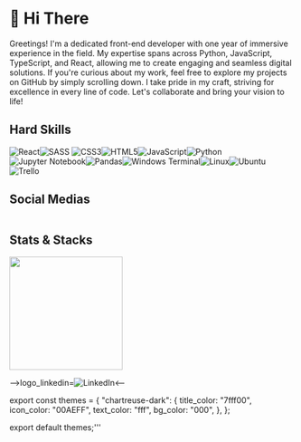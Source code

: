 <h1>👋 Hi There</h1>
  
Greetings! I'm a dedicated front-end developer with one year of immersive experience in the field. My expertise spans across Python, JavaScript, TypeScript, and React, 
allowing me to create engaging and seamless digital solutions. If you're curious about my work, feel free to explore my projects on GitHub by simply scrolling down. 
I take pride in my craft, striving for excellence in every line of code. 
Let's collaborate and bring your vision to life!

<h2>Hard Skills</h2>

![React](https://img.shields.io/badge/react-%2320232a.svg?style=for-the-badge&logo=react&logoColor=%2361DAFB)![SASS](https://img.shields.io/badge/SASS-hotpink.svg?style=for-the-badge&logo=SASS&logoColor=white)
![CSS3](https://img.shields.io/badge/css3-%231572B6.svg?style=for-the-badge&logo=css3&logoColor=white)![HTML5](https://img.shields.io/badge/html5-%23E34F26.svg?style=for-the-badge&logo=html5&logoColor=white)![JavaScript](https://img.shields.io/badge/javascript-%23323330.svg?style=for-the-badge&logo=javascript&logoColor=%23F7DF1E)![Python](https://img.shields.io/badge/python-3670A0?style=for-the-badge&logo=python&logoColor=ffdd54)![Jupyter Notebook](https://img.shields.io/badge/jupyter-%23FA0F00.svg?style=for-the-badge&logo=jupyter&logoColor=white)![Pandas](https://img.shields.io/badge/pandas-%23150458.svg?style=for-the-badge&logo=pandas&logoColor=white)![Windows Terminal](https://img.shields.io/badge/Windows%20Terminal-%234D4D4D.svg?style=for-the-badge&logo=windows-terminal&logoColor=white)![Linux](https://img.shields.io/badge/Linux-FCC624?style=for-the-badge&logo=linux&logoColor=black)![Ubuntu](https://img.shields.io/badge/Ubuntu-E95420?style=for-the-badge&logo=ubuntu&logoColor=white)![Trello](https://img.shields.io/badge/Trello-%23026AA7.svg?style=for-the-badge&logo=Trello&logoColor=white)

<h2>Social Medias</h2>
<a href="https://www.exemplo.com">
    <img src="![LinkedIn](https://img.shields.io/badge/linkedin-%230077B5.svg?style=for-the-badge&logo=linkedin&logoColor=white)" alt="">
</a>

<h2>Stats & Stacks</h2>
<a href="https://github.com/PedroLucasLB/convoychat">
  <img height=200 align="center" src="https://github-readme-stats.vercel.app/api/top-langs?username=PedroLucasLB&layout=compact&theme=chartreuse-dark&langs_count=8&card_width=320" />
</a>

-->logo_linkedin=![LinkedIn](https://img.shields.io/badge/linkedin-%230077B5.svg?style=for-the-badge&logo=linkedin&logoColor=white)<--

export const themes = {
 "chartreuse-dark": {
    title_color: "7fff00",
    icon_color: "00AEFF",
    text_color: "fff",
    bg_color: "000",
  },
};

export default themes;'''
